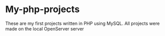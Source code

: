 # My-php-projects
 These are my first projects written in PHP using MySQL.
All projects were made on the local OpenServer server
